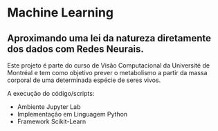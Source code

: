 # Machine Learning
 ## Aproximando uma lei da natureza diretamente dos dados com Redes Neurais.


Este projeto é parte do curso de Visão Computacional da Université de Montréal e tem como objetivo prever o metabolismo a partir da massa corporal de uma determinada espécie de seres vivos.

A execução do código/scripts:

* Ambiente Jupyter Lab
* Implementação em Linguagem Python
* Framework Scikit-Learn
